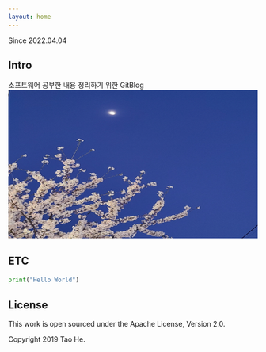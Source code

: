 ```yaml
---
layout: home
---
```


Since 2022.04.04

## Intro

소프트웨어 공부한 내용 정리하기 위한 GitBlog<br>
<img src="gitbook/images/main_page.jpg" width="550" height="300">
## ETC

```python
print("Hello World")
```


## License

This work is open sourced under the Apache License, Version 2.0.

Copyright 2019 Tao He.

[1]: https://pages.github.com
[2]: https://pages.github.com/themes
[3]: https://github.com/sighingnow/jekyll-gitbook/fork
[4]: https://github.com/allejo/jekyll-toc
[5]: https://github.com/gitbook-plugins/gitbook-plugin-search-pro
[6]: https://github.com/rouge-ruby/rouge/tree/master/lib/rouge/themes
